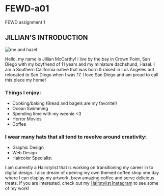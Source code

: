 # FEWD-a01
FEWD assignment 1

## JILLIAN'S INTRODUCTION

![me and hazel](https://drive.google.com/file/d/1q-5hZM1VWv6OpZ3f9i-yS6We84ggbfe6/view?usp=sharing)

Hello, my name is Jillian McCarthy! I live by the bay in Crown Point, San Diego with my boyfriend of 11 years and my miniature dachshund, Hazel. I am a Southern California native that was born & raised in Los Angeles but relocated to San Diego when I was 17. I love San Diego and am proud to call this place my home!

### Things I enjoy:
* Cooking/baking (Bread and bagels are my favorite!)
* Ocean Swimming
* Spending time with my weenie <3
* Horror Movies
* Coffee 

### I wear many hats that all tend to revolve around creativity:
* Graphic Design
* Web Design
* Haircolor Specialist

I am currently a Hairstylist that is working on transitioning my career in to digital design. I also dream of opening my own themed coffee shop one day where I can display my artwork, brew amazing coffee and serve delicious treats. If you are interested, check out my [Hairstylist Instagram](https://www.instagram.com/jillianiscreative/) to see some of my work!
